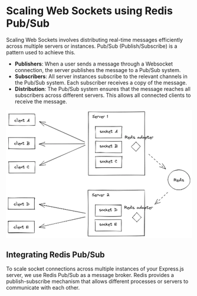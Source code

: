 # Scaling Web Sockets using Redis Pub/Sub

Scaling Web Sockets involves distributing real-time messages efficiently across multiple servers or instances. Pub/Sub (Publish/Subscribe) is a pattern used to achieve this.

- **Publishers**: When a user sends a message through a Websocket connection, the server publishes the message to a Pub/Sub system.
- **Subscribers**: All server instances subscribe to the relevant channels in the Pub/Sub system. Each subscriber receives a copy of the message.
- **Distribution**: The Pub/Sub system ensures that the message reaches all subscribers across different servers. This allows all connected clients to receive the message.

![Overall Diagram](./examples/overall.png)

## Integrating Redis Pub/Sub

To scale socket connections across multiple instances of your Express.js server, we use Redis Pub/Sub as a message broker. Redis provides a publish-subscribe mechanism that allows different processes or servers to communicate with each other.
